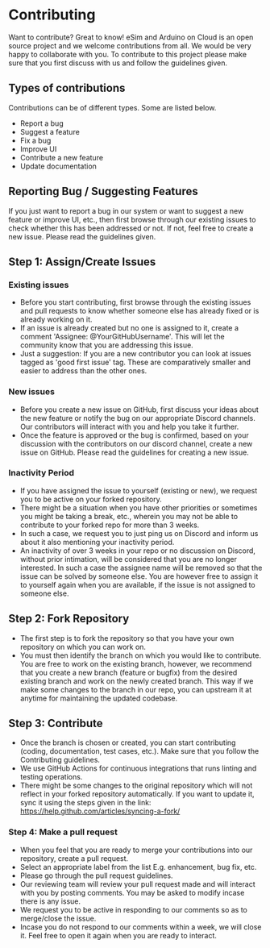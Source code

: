 # Contributing 

Want to contribute? Great to know! eSim and Arduino on Cloud is an open source project and we welcome contributions from all. We would be very happy to collaborate with you. To contribute to this project please make sure that you first discuss with us and follow the guidelines given.

## Types of contributions
Contributions can be of different types. Some are listed below.
* Report a bug
* Suggest a feature
* Fix a bug
* Improve UI
* Contribute a new feature
* Update documentation

## Reporting Bug / Suggesting Features
If you just want to report a bug in our system or want to suggest a new feature or improve UI, etc., then first browse through our existing issues to check whether this has been addressed or not. If not, feel free to create a new issue. Please read the guidelines given.

## Step 1: Assign/Create Issues

### Existing issues
* Before you start contributing, first browse through the existing issues and pull requests to know whether someone else has already fixed or is already working on it.
* If an issue is already created but no one is assigned to it, create a comment 'Assignee: @YourGitHubUsername'. This will let the community know that you are addressing this issue.
* Just a suggestion: If you are a new contributor you can look at issues tagged as 'good first issue' tag. These are comparatively smaller and easier to address than the other ones.

### New issues
* Before you create a new issue on GitHub, first discuss your ideas about the new feature or notify the bug on our appropriate Discord channels. Our contributors will interact with you and help you take it further. 
* Once the feature is approved or the bug is confirmed, based on your discussion with the contributors on our discord channel, create a new issue on GitHub. Please read the guidelines for creating a new issue.

### Inactivity Period
* If you have assigned the issue to yourself (existing or new), we request you to be active on your forked repository.
* There might be a situation when you have other priorities or sometimes you might be taking a break, etc., wherein you may not be able to contribute to your forked repo for more than 3 weeks. 
* In such a case, we request you to just ping us on Discord and inform us about it also mentioning your inactivity period.
* An inactivity of over 3 weeks in your repo or no discussion on Discord, without prior intimation, will be considered that you are no longer interested. In such a case the assignee name will be removed so that the issue can be solved by someone else. You are however free to assign it to yourself again when you are available, if the issue is not assigned to someone else.

## Step 2: Fork Repository 
* The first step is to fork the repository so that you have your own repository on which you can work on.
* You must then identify the branch on which you would like to contribute. You are free to work on the existing branch, however, we recommend that you create a new branch (feature or bugfix) from the desired existing branch and work on the newly created branch. This way if we make some changes to the branch in our repo, you can upstream it at anytime for maintaining the updated codebase.

## Step 3: Contribute
* Once the branch is chosen or created, you can start contributing (coding, documentation, test cases, etc.). Make sure that you follow the Contributing guidelines.
* We use GitHub Actions for continuous integrations that runs linting and testing operations.
* There might be some changes to the original repository which will not reflect in your forked repository automatically. If you want to update it, sync it using the steps given in the link: https://help.github.com/articles/syncing-a-fork/

### Step 4: Make a pull request
* When you feel that you are ready to merge your contributions into our repository, create a pull request.
* Select an appropriate label from the list E.g. enhancement, bug fix, etc.
* Please go through the pull request guidelines.
* Our reviewing team will review your pull request made and will interact with you by posting comments. You may be asked to modify incase there is any issue.
* We request you to be active in responding to our comments so as to merge/close the issue.
* Incase you do not respond to our comments within a week, we will close it. Feel free to open it again when you are ready to interact.
